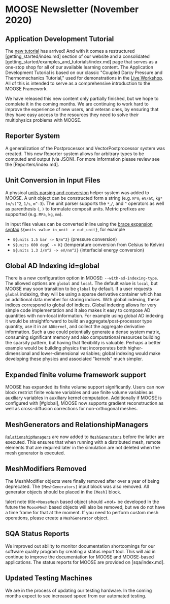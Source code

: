 # MOOSE Newsletter (November 2020)

## Application Development Tutorial

The [new tutorial](getting_started/examples_and_tutorials/tutorial01_app_development/index.md) has arrived! And with it comes a restructured [getting_started/index.md] section of our website and a consolidated [getting_started/examples_and_tutorials/index.md] page that serves as a one-stop shop for all of our available learning content. The Application Development Tutorial is based on our classic "Coupled Darcy Pressure and Thermomechanics Tutorial," used for demonstrations in the [Live Workshop](getting_started/examples_and_tutorials/index.md#workshop). All of this is intended to serve as a comprehensive introduction to the MOOSE Framework.

We have released this new content only partially finished, but we hope to complete it in the coming months. We are continuing to work hard to improve the experience of new users, and veteran ones, by ensuring that they have easy access to the resources they need to solve their multiphysics problems with MOOSE.

## Reporter System

A generalization of the Postprocessor and VectorPostprocessor system was created. This new Reporter
system allows for arbitrary types to be computed and output (via JSON). For more information please
review see the [Reporters/index.md].

## Unit Conversion in Input Files

A physical [units parsing and conversion](utils/Units.md) helper system was added to MOOSE. A unit object can be constructed form a string (e.g. `N*m`, `eV/at`, `kg*(m/s)^2`, `1/s`, `m^-3`). The unit parser supports the `*`,`/`, and `^` operators as well as parenthesis `(`, `)` to formulate composit units. Metric prefixes are supported (e.g. `MPa`, `kg`, `mm`).

In input files values can be converted inline using the [brace expansion syntax](application_usage/input_syntax.md) `${units value in_unit -> out_unit}`, for example

- `${units 1.5 bar -> N/m^2}` (pressure conversion)
- `${units 600 degC -> K}` (temperature conversion from Celsius to Kelvin)
- `${units 1.3 J/m^2 -> eV/nm^2}` (interfacial energy conversion)

## Global AD Indexing id=global

There is a new configuration option in MOOSE: `--with-ad-indexing-type`. The
allowed options are `global` and `local`. The default value is `local`, but
MOOSE may soon transition to be `global` by default. If a user requests `global`
indexing, they will be using a sparse derivative container which has an
additional data member for storing indices. With global indexing, these indices
correspond to global dof indices. Global indexing allows for very simple code
implementation and it also makes it easy to compose AD quantities with non-local
information. For example using global AD indexing it would be straightforward to
build an aggregate/post-processor type quantity, use it in an `ADKernel`, and
collect the aggregate derivative information. Such a use could potentially generate
a dense system matrix, consuming significant memory and also computational
resources building the sparsity pattern, but having that flexibility is
valuable. Perhaps a better example would be building physics that incorporates
both higher-dimensional and lower-dimensional variables; global indexing would
make developing these physics and associated "kernels" much simpler.

## Expanded finite volume framework support

MOOSE has expanded its finite volume support significantly. Users can now block
restrict finite volume variables and use finite volume variables as auxiliary
variables in auxiliary kernel computation. Additionally if MOOSE is configured
with [#global], MOOSE now supports gradient reconstruction as well as
cross-diffusion corrections for non-orthogonal meshes.

## MeshGenerators and RelationshipManagers

[`RelationshipManagers`](RelationshipManager.md) are now added to
[`MeshGenerators`](MeshGenerator.md) before the latter are executed. This
ensures that when running with a distributed mesh, remote elements that are
required later in the simulation are not deleted when the mesh generator is
executed.

## MeshModifiers Removed

The MeshModifier objects were finally removed after over a year of being deprecated. The
`[MeshGenerators]` input block was also removed. All generator objects should be placed in the
`[Mesh]` block.

!alert note title=`MooseMesh` based object should +not+ be developed
In the future the `MooseMesh` based objects will also be removed, but we do not have a
time frame for that at the moment. If you need to perform custom mesh operations, please create a
`MeshGenerator` object.

## SQA Status Reports

We improved out ability to monitor documentation shortcomings for our software quality program by
creating a status report tool. This will aid in continue to improve the documentation for MOOSE
and MOOSE-based applications. The status reports for MOOSE are provided on [sqa/index.md].

## Updated Testing Machines

We are in the process of updating our testing hardware. In the coming months expect to see increased
speed from our automated testing.
